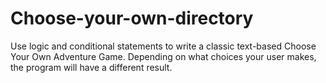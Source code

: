 # Choose-your-own-directory
Use logic and conditional statements to write a classic text-based Choose Your Own Adventure Game. Depending on what choices your user makes, the program will have a different result.
